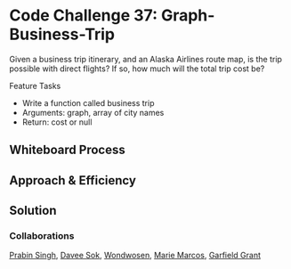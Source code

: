 # Code Challenge 37: Graph-Business-Trip
<!-- Description of the challenge -->
Given a business trip itinerary, and an Alaska Airlines route map, is the trip possible with direct flights? If so, how much will the total trip cost be?

Feature Tasks

- Write a function called business trip
- Arguments: graph, array of city names
- Return: cost or null

## Whiteboard Process
<!-- Embedded whiteboard image -->
[](flights.jpg)

## Approach & Efficiency
<!-- What approach did you take? Why? What is the Big O space/time for this approach? -->

## Solution
<!-- Show how to run your code, and examples of it in action -->

### Collaborations

[Prabin Singh](https://github.com/prabin544), [Davee Sok](https://github.com/daveeS987), [Wondwosen](https://github.com/WondwosenTsige), [Marie Marcos](https://github.com/Mmarcos01), [Garfield Grant](https://github.com/Marleyman876)
